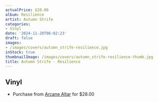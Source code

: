 ```yaml
---
actualPrice: $28.00
album: Resilience
artist: Autumn Strife
categories:
- Vinyl
date: '2024-11-28T06:02:23'
draft: false
images:
- /images/covers/autumn_strife-resilience.jpg
inStock: true
thumbnailImage: /images/covers/autumn_strife-resilience-thumb.jpg
title: Autumn Strife - Resilience
---
```


## Vinyl
* Purchase from [Arcane Altar](https://arcanealtar.bigcartel.com/product/autumn-strife-resilience-12-lp) for $28.00
